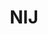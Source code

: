 ---
# This topic lives at
# https://digital.gov/topics/nij

# Topic Title
title: "NIJ"

# description — keep it short and clear
summary: ""

# Weight
weight: 1

# For more information on managing topics,
# see https://github.com/GSA/digitalgov.gov/wiki/topics
---